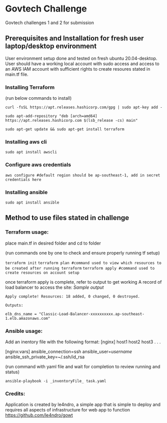 # Govtech Challenge
Govtech challenges 1 and 2 for submission


## Prerequisites and Installation for fresh user laptop/desktop environment
User environment setup done and tested on fresh ubuntu 20.04-desktop. User should have a working local account with sudo access and access to an AWS IAM account with sufficient rights to create resoures stated in main.tf file.

### Installing Terraform
(run below commands to install)

`curl -fsSL https://apt.releases.hashicorp.com/gpg | sudo apt-key add -`

`sudo apt-add-repository "deb [arch=amd64] https://apt.releases.hashicorp.com $(lsb_release -cs) main"`

`sudo apt-get update && sudo apt-get install terraform`

### Installing aws cli
`sudo apt install awscli`

### Configure aws credentials
`aws configure #default region should be ap-southeast-1, add in secret credentials here`

### Installing ansible
`sudo apt install ansible`

## Method to use files stated in challenge

### Terraform usage:
place main.tf in desired folder and cd to folder

(run commands one by one to check and ensure properly running tf setup)

`terraform init`
`terraform plan #command used to view which resources to be created after running terraform`
`terraform apply #command used to create resources on account setup`

once terraform apply is complete, refer to output to get working A record of load balancer to access the site:
*Sample output*

    Apply complete! Resources: 18 added, 0 changed, 0 destroyed.

    Outputs:

    elb_dns_name = "Classic-Load-Balancer-xxxxxxxxxx.ap-southeast-1.elb.amazonaws.com"

### Ansible usage:
Add an inentory file with the following format:
[nginx]
host1
host2
host3
.
.
.

[nginx:vars]
ansible_connection=ssh
ansible_user=_username_
ansible_ssh_private_key=~/.ssh/id_rsa


(run command with yaml file and wait for completion to review running and status)

`ansible-playbook -i _inventoryFile_ task.yaml`

### Credits:
Application is created by le4ndro, a simple app that is simple to deploy and requires all aspects of infrastructure for web app to function
https://github.com/le4ndro/gowt


